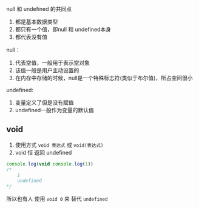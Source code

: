 null 和 undefined 的共同点

1. 都是基本数据类型
2. 都只有一个值，即null 和 undefined本身
3. 都代表没有值



null：

1. 代表空值，一般用于表示空对象
2. 该值一般是用户主动设置的
3. 在内存中存储的时候，null是一个特殊标志符(类似于布尔值)，所占空间很小



undefined:

1. 变量定义了但是没有赋值
2. undefined一般作为变量的默认值



## void

1. 使用方式 `void 表达式` 或 `void(表达式)`
2. void 恒 返回 undefined

```js
console.log(void console.log(1)) 
/*
	1
	undefined
*/
```

所以也有人 使用 `void 0` 来 替代 `undefined`



